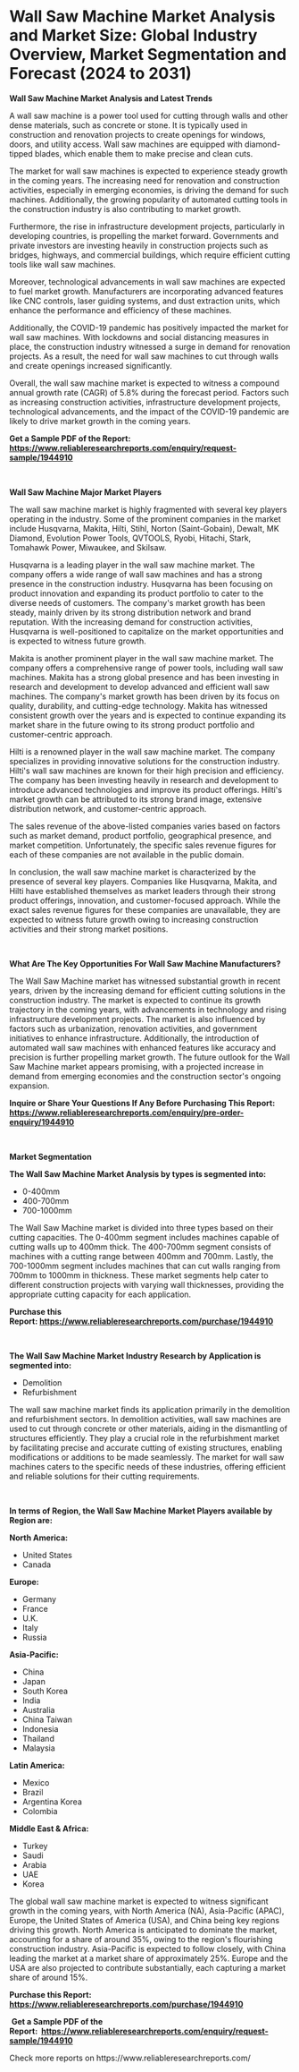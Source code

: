 <p><h1>Wall Saw Machine Market Analysis and Market Size: Global Industry Overview, Market Segmentation and Forecast (2024 to 2031)</h1></p><p><strong>Wall Saw Machine Market Analysis and Latest Trends</strong></p>
<p><p>A wall saw machine is a power tool used for cutting through walls and other dense materials, such as concrete or stone. It is typically used in construction and renovation projects to create openings for windows, doors, and utility access. Wall saw machines are equipped with diamond-tipped blades, which enable them to make precise and clean cuts.</p><p>The market for wall saw machines is expected to experience steady growth in the coming years. The increasing need for renovation and construction activities, especially in emerging economies, is driving the demand for such machines. Additionally, the growing popularity of automated cutting tools in the construction industry is also contributing to market growth.</p><p>Furthermore, the rise in infrastructure development projects, particularly in developing countries, is propelling the market forward. Governments and private investors are investing heavily in construction projects such as bridges, highways, and commercial buildings, which require efficient cutting tools like wall saw machines.</p><p>Moreover, technological advancements in wall saw machines are expected to fuel market growth. Manufacturers are incorporating advanced features like CNC controls, laser guiding systems, and dust extraction units, which enhance the performance and efficiency of these machines.</p><p>Additionally, the COVID-19 pandemic has positively impacted the market for wall saw machines. With lockdowns and social distancing measures in place, the construction industry witnessed a surge in demand for renovation projects. As a result, the need for wall saw machines to cut through walls and create openings increased significantly.</p><p>Overall, the wall saw machine market is expected to witness a compound annual growth rate (CAGR) of 5.8% during the forecast period. Factors such as increasing construction activities, infrastructure development projects, technological advancements, and the impact of the COVID-19 pandemic are likely to drive market growth in the coming years.</p></p>
<p><strong>Get a Sample PDF of the Report:&nbsp; <a href="https://www.reliableresearchreports.com/enquiry/request-sample/1944910">https://www.reliableresearchreports.com/enquiry/request-sample/1944910</a></strong></p>
<p>&nbsp;</p>
<p><strong>Wall Saw Machine Major Market Players</strong></p>
<p><p>The wall saw machine market is highly fragmented with several key players operating in the industry. Some of the prominent companies in the market include Husqvarna, Makita, Hilti, Stihl, Norton (Saint-Gobain), Dewalt, MK Diamond, Evolution Power Tools, QVTOOLS, Ryobi, Hitachi, Stark, Tomahawk Power, Miwaukee, and Skilsaw.</p><p>Husqvarna is a leading player in the wall saw machine market. The company offers a wide range of wall saw machines and has a strong presence in the construction industry. Husqvarna has been focusing on product innovation and expanding its product portfolio to cater to the diverse needs of customers. The company's market growth has been steady, mainly driven by its strong distribution network and brand reputation. With the increasing demand for construction activities, Husqvarna is well-positioned to capitalize on the market opportunities and is expected to witness future growth.</p><p>Makita is another prominent player in the wall saw machine market. The company offers a comprehensive range of power tools, including wall saw machines. Makita has a strong global presence and has been investing in research and development to develop advanced and efficient wall saw machines. The company's market growth has been driven by its focus on quality, durability, and cutting-edge technology. Makita has witnessed consistent growth over the years and is expected to continue expanding its market share in the future owing to its strong product portfolio and customer-centric approach.</p><p>Hilti is a renowned player in the wall saw machine market. The company specializes in providing innovative solutions for the construction industry. Hilti's wall saw machines are known for their high precision and efficiency. The company has been investing heavily in research and development to introduce advanced technologies and improve its product offerings. Hilti's market growth can be attributed to its strong brand image, extensive distribution network, and customer-centric approach.</p><p>The sales revenue of the above-listed companies varies based on factors such as market demand, product portfolio, geographical presence, and market competition. Unfortunately, the specific sales revenue figures for each of these companies are not available in the public domain.</p><p>In conclusion, the wall saw machine market is characterized by the presence of several key players. Companies like Husqvarna, Makita, and Hilti have established themselves as market leaders through their strong product offerings, innovation, and customer-focused approach. While the exact sales revenue figures for these companies are unavailable, they are expected to witness future growth owing to increasing construction activities and their strong market positions.</p></p>
<p>&nbsp;</p>
<p><strong>What Are The Key Opportunities For Wall Saw Machine Manufacturers?</strong></p>
<p><p>The Wall Saw Machine market has witnessed substantial growth in recent years, driven by the increasing demand for efficient cutting solutions in the construction industry. The market is expected to continue its growth trajectory in the coming years, with advancements in technology and rising infrastructure development projects. The market is also influenced by factors such as urbanization, renovation activities, and government initiatives to enhance infrastructure. Additionally, the introduction of automated wall saw machines with enhanced features like accuracy and precision is further propelling market growth. The future outlook for the Wall Saw Machine market appears promising, with a projected increase in demand from emerging economies and the construction sector's ongoing expansion.</p></p>
<p><strong>Inquire or Share Your Questions If Any Before Purchasing This Report: <a href="https://www.reliableresearchreports.com/enquiry/pre-order-enquiry/1944910">https://www.reliableresearchreports.com/enquiry/pre-order-enquiry/1944910</a></strong></p>
<p>&nbsp;</p>
<p><strong>Market Segmentation</strong></p>
<p><strong>The Wall Saw Machine Market Analysis by types is segmented into:</strong></p>
<p><ul><li>0-400mm</li><li>400-700mm</li><li>700-1000mm</li></ul></p>
<p><p>The Wall Saw Machine market is divided into three types based on their cutting capacities. The 0-400mm segment includes machines capable of cutting walls up to 400mm thick. The 400-700mm segment consists of machines with a cutting range between 400mm and 700mm. Lastly, the 700-1000mm segment includes machines that can cut walls ranging from 700mm to 1000mm in thickness. These market segments help cater to different construction projects with varying wall thicknesses, providing the appropriate cutting capacity for each application.</p></p>
<p><strong>Purchase this Report:&nbsp;<a href="https://www.reliableresearchreports.com/purchase/1944910">https://www.reliableresearchreports.com/purchase/1944910</a></strong></p>
<p>&nbsp;</p>
<p><strong>The Wall Saw Machine Market Industry Research by Application is segmented into:</strong></p>
<p><ul><li>Demolition</li><li>Refurbishment</li></ul></p>
<p><p>The wall saw machine market finds its application primarily in the demolition and refurbishment sectors. In demolition activities, wall saw machines are used to cut through concrete or other materials, aiding in the dismantling of structures efficiently. They play a crucial role in the refurbishment market by facilitating precise and accurate cutting of existing structures, enabling modifications or additions to be made seamlessly. The market for wall saw machines caters to the specific needs of these industries, offering efficient and reliable solutions for their cutting requirements.</p></p>
<p>&nbsp;</p>
<p><strong>In terms of Region, the Wall Saw Machine Market Players available by Region are:</strong></p>
<p>
    <p> <strong> North America: </strong>
        <ul>
            <li>United States</li>
            <li>Canada</li>
        </ul>
        </p> 
    <p> <strong> Europe: </strong>
        <ul>
            <li>Germany</li>
            <li>France</li>
            <li>U.K.</li>
            <li>Italy</li>
            <li>Russia</li>
        </ul>
        </p> 
    <p> <strong> Asia-Pacific: </strong>
        <ul>
            <li>China</li>
            <li>Japan</li>
            <li>South Korea</li>
            <li>India</li>
            <li>Australia</li>
            <li>China Taiwan</li>
            <li>Indonesia</li>
            <li>Thailand</li>
            <li>Malaysia</li>
        </ul>
        </p> 
    <p> <strong> Latin America: </strong>
        <ul>
            <li>Mexico</li>
            <li>Brazil</li>
            <li>Argentina Korea</li>
            <li>Colombia</li>
        </ul>
        </p> 
    <p> <strong> Middle East & Africa: </strong>
        <ul>
            <li>Turkey</li>
            <li>Saudi</li>
            <li>Arabia</li>
            <li>UAE</li>
            <li>Korea</li>
        </ul>
    </p>
    </p>
<p><p>The global wall saw machine market is expected to witness significant growth in the coming years, with North America (NA), Asia-Pacific (APAC), Europe, the United States of America (USA), and China being key regions driving this growth. North America is anticipated to dominate the market, accounting for a share of around 35%, owing to the region's flourishing construction industry. Asia-Pacific is expected to follow closely, with China leading the market at a market share of approximately 25%. Europe and the USA are also projected to contribute substantially, each capturing a market share of around 15%.</p></p>
<p><strong>Purchase this Report: <a href="https://www.reliableresearchreports.com/purchase/1944910">https://www.reliableresearchreports.com/purchase/1944910</a></strong></p>
<p>&nbsp;<strong>Get a Sample PDF of the Report:&nbsp;&nbsp;<a href="https://www.reliableresearchreports.com/enquiry/request-sample/1944910">https://www.reliableresearchreports.com/enquiry/request-sample/1944910</a></strong></p>
<p><strong></strong></p>
<p>Check more reports on https://www.reliableresearchreports.com/</p>